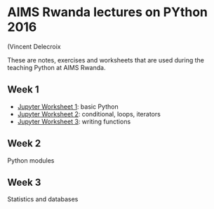 AIMS Rwanda lectures on PYthon 2016
===================================
(Vincent Delecroix

These are notes, exercises and worksheets that are used during the teaching Python
at AIMS Rwanda.

Week 1
------

- [Jupyter Worksheet 1](http://nbviewer.jupyter.org/github/videlec/aims-python-rwanda-2016/blob/master/worksheets/worksheet1.ipynb): basic Python
- [Jupyter Worksheet 2](http://nbviewer.jupyter.org/github/videlec/aims-python-rwanda-2016/blob/master/worksheets/worksheet2.ipynb): conditional, loops, iterators
- [Jupyter Worksheet 3](http://nbviewer.jupyter.org/github/videlec/aims-python-rwanda-2016/blob/master/worksheets/worksheet3.ipynb): writing functions

Week 2
------

Python modules

Week 3
------

Statistics and databases
